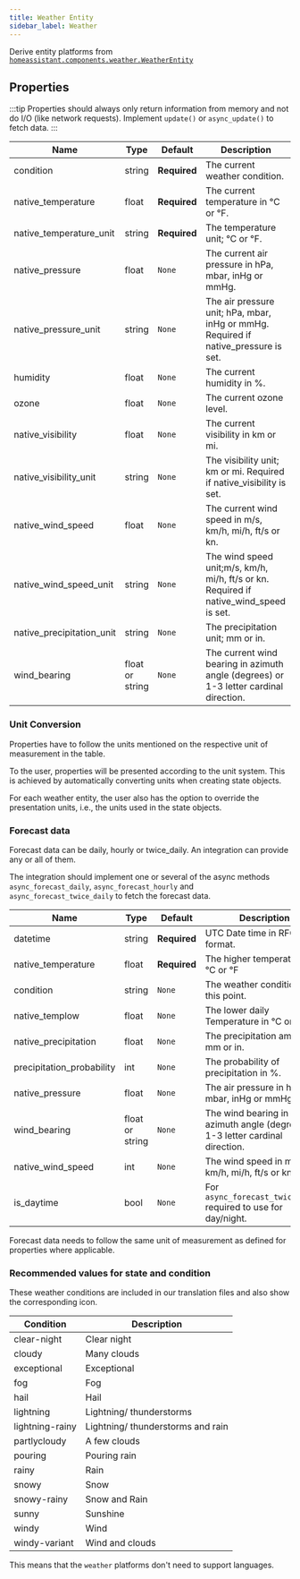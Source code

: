 ```yaml
---
title: Weather Entity
sidebar_label: Weather
---
```


Derive entity platforms from [`homeassistant.components.weather.WeatherEntity`](https://github.com/home-assistant/home-assistant/blob/master/homeassistant/components/weather/__init__.py)

## Properties

:::tip
Properties should always only return information from memory and not do I/O (like network requests). Implement `update()` or `async_update()` to fetch data.
:::

| Name | Type | Default | Description
| ---- | ---- | ------- | -----------
| condition | string | **Required** | The current weather condition.
| native_temperature | float | **Required** | The current temperature in °C or °F.
| native_temperature_unit | string | **Required** | The temperature unit; °C or °F.
| native_pressure | float | `None` | The current air pressure in hPa, mbar, inHg or mmHg.
| native_pressure_unit | string | `None` | The air pressure unit; hPa, mbar, inHg or mmHg. Required if native_pressure is set.
| humidity | float | `None` | The current humidity in %.
| ozone | float | `None` | The current ozone level.
| native_visibility | float | `None` | The current visibility in km or mi.
| native_visibility_unit | string | `None` | The visibility unit; km or mi. Required if native_visibility is set.
| native_wind_speed | float | `None` | The current wind speed in m/s, km/h, mi/h, ft/s or kn.
| native_wind_speed_unit | string | `None` | The wind speed unit;m/s, km/h, mi/h, ft/s or kn. Required if native_wind_speed is set.
| native_precipitation_unit | string | `None` | The precipitation unit; mm or in.
| wind_bearing | float or string | `None` | The current wind bearing in azimuth angle (degrees) or 1-3 letter cardinal direction.

### Unit Conversion

Properties have to follow the units mentioned on the respective unit of measurement in the table.

To the user, properties will be presented according to the unit system. This is achieved by automatically converting units when creating state objects.

For each weather entity, the user also has the option to override the presentation units, i.e., the units used in the state objects.

### Forecast data

Forecast data can be daily, hourly or twice_daily. An integration can provide any or all of them.

The integration should implement one or several of the async methods `async_forecast_daily`, `async_forecast_hourly` and `async_forecast_twice_daily` to fetch the forecast data.

| Name | Type | Default | Description
| ---- | ---- | ------- | -----------
| datetime | string | **Required** | UTC Date time in RFC 3339 format.
| native_temperature | float | **Required** | The higher temperature in °C or °F
| condition | string | `None` | The weather condition at this point.
| native_templow | float | `None` | The lower daily Temperature in °C or °F
| native_precipitation | float | `None` | The precipitation amount in mm or in.
| precipitation_probability | int | `None` | The probability of precipitation in %.
| native_pressure | float | `None` | The air pressure in hPa, mbar, inHg or mmHg.
| wind_bearing | float or string | `None` | The wind bearing in azimuth angle (degrees) or 1-3 letter cardinal direction.
| native_wind_speed | int | `None` | The wind speed in m/s, km/h, mi/h, ft/s or kn.
| is_daytime | bool | `None` | For `async_forecast_twice_daily` required to use for day/night.

Forecast data needs to follow the same unit of measurement as defined for properties where applicable.

### Recommended values for state and condition

These weather conditions are included in our translation files and also show the corresponding icon.

| Condition | Description
| --------- | -----------
| clear-night | Clear night
| cloudy | Many clouds
| exceptional | Exceptional
| fog | Fog
| hail | Hail
| lightning | Lightning/ thunderstorms
| lightning-rainy | Lightning/ thunderstorms and rain
| partlycloudy | A few clouds
| pouring | Pouring rain
| rainy | Rain
| snowy | Snow
| snowy-rainy | Snow and Rain
| sunny | Sunshine
| windy | Wind
| windy-variant | Wind and clouds

This means that the `weather` platforms don't need to support languages.
